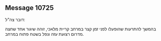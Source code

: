 ## Message 10725

דובר צה"ל: 

בהמשך להתרעות שהופעלו לפני זמן קצר במרחב קריית מלאכי, זוהה שיגור אחד שחצה מדרום רצועת עזה ונפל בשטח פתוח במרחב.

